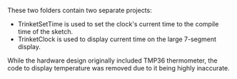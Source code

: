 These two folders contain two separate projects: 

* TrinketSetTime is used to set the clock's current time to the compile time of the sketch.
* TrinketClock is used to display current time on the large 7-segment display.

While the hardware design originally included TMP36 thermometer, the code to display 
temperature was removed due to it being highly inaccurate.

